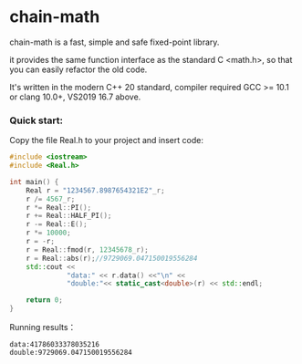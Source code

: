 # chain-math

chain-math is a fast, simple and safe fixed-point library.

it provides the same function interface as the standard C <math.h>, so that you can easily refactor the old code.

It's written in the modern C++ 20 standard, compiler required GCC >= 10.1 or clang 10.0+, VS2019 16.7 above.

### Quick start:

Copy the file Real.h to your project and insert code:
``` cpp
#include <iostream>
#include <Real.h>

int main() {
    Real r = "1234567.8987654321E2"_r;
    r /= 4567_r;
    r *= Real::PI();
    r += Real::HALF_PI();
    r -= Real::E();
    r *= 10000;
    r = -r;
    r = Real::fmod(r, 12345678_r);
    r = Real::abs(r);//9729069.047150019556284
    std::cout <<
              "data:" << r.data() <<"\n" <<
              "double:"<< static_cast<double>(r) << std::endl;

    return 0;
}
```
Running results： 
```
data:41786033378035216
double:9729069.047150019556284
```
